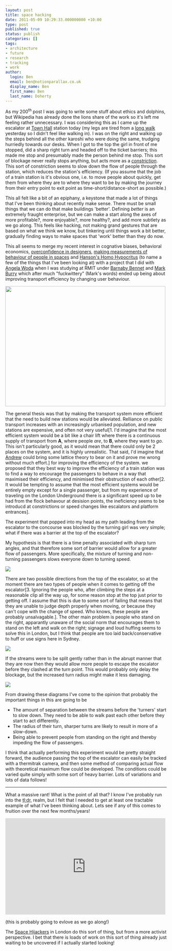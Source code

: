 ```yaml
---
layout: post
title: space hacking
date: 2011-05-09 10:29:33.000000000 +10:00
type: post
published: true
status: publish
categories: []
tags:
- architecture
- future
- research
- tracking
- work
author:
  login: Ben
  email: ben@notionparallax.co.uk
  display_name: Ben
  first_name: Ben
  last_name: Doherty
---
```

<p>As my 200<sup>th</sup> post I was going to write some stuff about ethics and dolphins, but Wikipedia has already done the lions share of the work so it's left me feeling rather unnecessary. I was considering this as I came up the escalator at <a title="The Town Hall Wikipedia page" href="http://en.wikipedia.org/wiki/Town_Hall_railway_station">Town Hall</a> station today (my legs are tired from a <a title="28km in 1 day, ouch" href="http://www.wildwalks.com/bushwalking-and-hiking-in-nsw/royal-national-park/coast-track-bundeena-to-otford.html ">long walk</a> yesterday so I didn't feel like walking in). I was on the right and walking up the steps behind all the other karoshi who were doing the same, trudging hurriedly towards our desks. When I got to the top the girl in front of me stopped, did a sharp right turn and headed off to the ticket barriers; this made me stop and presumably made the person behind me stop. This sort of blockage never really stops anything, but acts more as a <em><a title="Hydraulic economics" href="http://www.notionparallax.co.uk/wordpress/index.php/2011/04/hydraulic-economics/">constriction</a></em>. This sort of constriction seems to slow down the flow of people through the station, which reduces the station's efficiency. (If you assume that the job of a train station is it's obvious one, i.e. to move people about quickly, get them from where they are to where they want to be by making the journey from their entry point to exit point as time-short/distance-short as possible.)</p>
<p><!--more--></p>
<p>This all felt like a bit of an epiphany, a keystone that made a lot of things that I've been thinking about recently make sense. There must be small things that we can do that make buildings 'better'. Defining <em>better</em> is an extremely fraught enterprise, but we can make a start along the axes of more profitable?, more enjoyable?, more healthy?, and add more subtlety as we go along. This feels like hacking, not making grand gestures that are based on what we think we know, but tinkering until things work a bit better, gradually finding ways to make spaces that 'work' better than they do now.</p>
<p>This all seems to merge my recent interest in cognative biases, behavioral economics, <a href="http://www.notionparallax.co.uk/wordpress/index.php/2011/01/major-study-for-those-with-a-lot-of-patience/">overconfidence in designers</a>, <a href="http://blog.xkcd.com/2009/09/02/urinal-protocol-vulnerability/" title="I really want to make some measurements to test this theory!">making measurements of behaviour of people in spaces</a> and <a href="http://www.overcomingbias.com/2010/03/homo-hipocritus.html">Hanson's Homo Hypocritus</a> (to name a few of the things that I've been looking at) with a project that I did with <a href="http://angelawoda.wordpress.com/">Angela Woda</a> when I was studying at RMIT under <a href="http://www.projectfreerange.com/">Barnaby Bennet</a> and <a href="http://www.sial.rmit.edu.au/People/mburry+Biography.php">Mark Burry</a> which after much &quot;fuckwittery&quot; (Mark's words) ended up being about improving transport efficiency by changing user behaviour.</p>
<p><a href="http://www.notionparallax.co.uk/wordpress/wp-content/uploads/2011/05/feetonplatformanim.gif"><img src="{{ site.baseurl }}/assets/feetonplatformanim.gif" alt="" title="How interactive platforms could improve transport efficiency; a sketch" width="500" height="374" class="alignnone size-full wp-image-690" /></a></p>
<p>The general thesis was that by making the transport system more efficient that the need to build new stations would be alleviated. Relliance on public transport increases with an increasingly urbanised population, and new stations are expensive, and often not very useful[1. I'd imagine that the most efficient system would be a bit like a chair lift where there is a continuous supply of transport from <strong>A</strong>, where people <em>are</em>, to <strong>B</strong>, where they want to <em>go</em>. This isn't particularly good, as it would mean that there could only be 2 places on the system, and it is highly unrealistic. That said, I'd imagine that <a href="http://twitter.com/#!/albcorp">Andrew</a> could bring some lattice theory to bear on it and prove me wrong without much effort.] for improving the efficiency of the system. we proposed that they best way to improve the efficiency of a train station was to find a way to encourage the passengers to behave in a way that maximised their efficiency, and minimised their obstruction of each other[2. It would be tempting to assume that the most efficient systems would be entirely empty except for a single passenger, but from my experience of traveling on the London Underground there is a significant speed up to be had from the flock behavour at desision points, the ineficiency seems to be introducd at constrictions or speed changes like escalators and platform entrances].</p>
<p>The experiment that popped into my head as my path leading from the escalator to the concourse was blocked by the turning girl was very simple; what if there was a barrier at the top of the escalator?</p>
<p>My hypothesis is that there is a time penalty associated with sharp turn angles, and that therefore some sort of barrier would allow for a greater flow of passengers. More specifically, the mixture of turning and non-turning passengers slows everyone down to turning speed.</p>
<p>
        <img src="{{ site.baseurl }}/assets/spaceHacking_0000_Layer-2.jpg" /></p>
<p>There are two possible directions from the top of the escalator, so at the moment there are two types of people when it comes to getting off the escalator[3. Ignoring the people who, after climbing the steps at a reasonable clip all the way up, for some reason stop at the top just prior to getting off. I assume that this is due to some sort of failing that means that they are unable to judge depth properly when moving, or because they can't cope with the change of speed. Who knows, these people are probably unsalvagable.]. The other main problem is people who stand on the right, apparantly unaware of the social norm that encourages them to stand on the left and walk on the right; signage and loud huffing seems to solve this in London, but I think that people are too laid back/conservative to huff or use signs here in Sydney.</p>
<p>
        <img src="{{ site.baseurl }}/assets/spaceHacking_0002_Layer-1.jpg" /></p>
<p>If the streams were to be split gently rather than in the abrupt manner that they are now then they would allow more people to escape the escalator before they clashed at the turn point. This would probably only delay the blockage, but the increased turn radius might make it less damaging.</p>
<p>
        <img src="{{ site.baseurl }}/assets/spaceHacking_0001_Layer-3.jpg" /></p>
<p>From drawing these diagrams I've come to the opinion that probably the important things in this are going to be </p>
<ul>
<li>The amount of separation between the streams before the 'turners' start to slow down. They need to be able to walk past each other before they start to act differently.</li>
<li>The radius of their turn, sharper turns are likely to result in more of a slow-down.</li>
<li>Being able to prevent people from standing on the right and thereby impeding the flow of passengers.</li>
</ul>
<p>I think that actually performing this experiment would be pretty straight forward, the audience passing the top of the escalator can easily be tracked with a thermitrak camera, and then some method of comparing actual flow with theoretical maximum flow could be developed. The conditions could be varied quite simply with some sort of heavy barrier. Lots of variations and lots of data follows!</p>
<hr />
<p>What a massive rant! What is the point of all that? I know I've probably run into the <acronym title="Too long; didn't read">tl;dr.</acronym> realm, but I felt that I needed to get at least one tractable example of what I've been thinking about. Lets see if any of this comes to fruition over the next few months/years!</p>
<p>
        <iframe id="xmindshare_embedviewer" src="http://xmind.net/share/_embed/ben_doherty/my-work/" width="500px" height="300px" frameborder="0" scrolling="no">There really should be an iframe here :( </iframe>
    </p>
<p>(this is probably going to evlove as we go along!)</p>
<p>The <a href="http://www.spacehijackers.co.uk/">Space Hijackers</a> in London do this sort of thing, but from a more activist perspective. I bet that there is loads of work on this sort of thing already just waiting to be uncovered if I actually started looking!</p>
